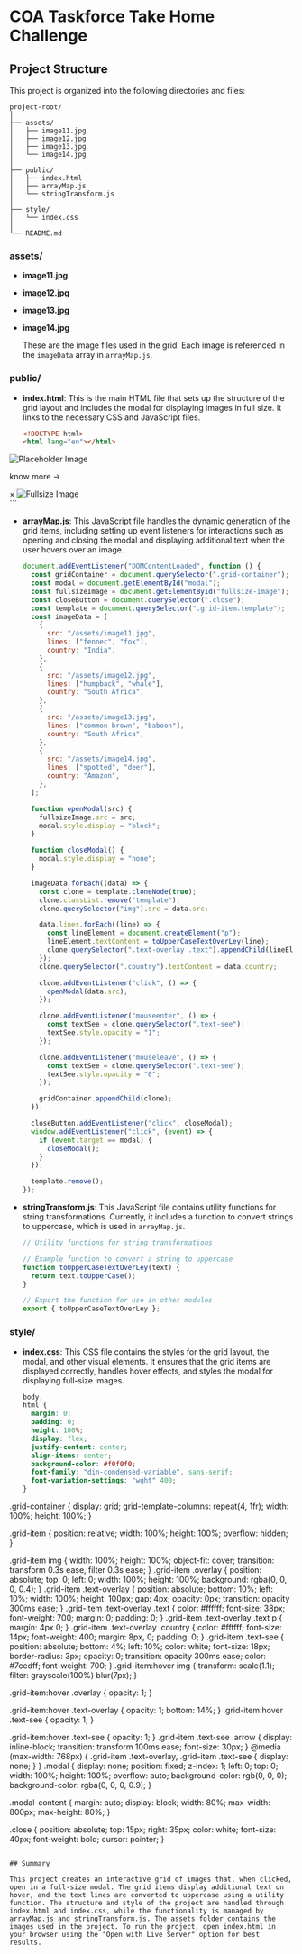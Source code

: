 # COA Taskforce Take Home Challenge

## Project Structure

This project is organized into the following directories and files:

```
project-root/
│
├── assets/
│   ├── image11.jpg
│   ├── image12.jpg
│   ├── image13.jpg
│   └── image14.jpg
│
├── public/
│   ├── index.html
│   ├── arrayMap.js
│   └── stringTransform.js
│
├── style/
│   └── index.css
│
└── README.md
```

### assets/

- **image11.jpg**
- **image12.jpg**
- **image13.jpg**
- **image14.jpg**

  These are the image files used in the grid. Each image is referenced in the `imageData` array in `arrayMap.js`.

### public/

- **index.html**: This is the main HTML file that sets up the structure of the grid layout and includes the modal for displaying images in full size. It links to the necessary CSS and JavaScript files.

  ```html
  <!DOCTYPE html>
  <html lang="en"></html>
  ```

<head>
    <meta charset="UTF-8" />
    <meta name="viewport" content="width=device-width, initial-scale=1.0" />
    <title>COA TASKFORCE TAKE HOME CHALLENGE</title>
    <link href="../style/index.css" rel="stylesheet" />
</head>

<body>
    <div class="grid-container">
        <div class="grid-item template">
            <img src="" alt="Placeholder Image" class="img" />
            <div class="overlay"></div>
            <div class="text-overlay">
                <p class="text"></p>
                <p class="country"></p>
            </div>
            <div class="text-see">
                <p class="see_more">know more <span class="arrow">&rarr;</span></p>
            </div>
        </div>
    </div>
    <div id="modal" class="modal">
        <span class="close">&times;</span>
        <img id="fullsize-image" class="modal-content" src="" alt="Fullsize Image" />
    </div>
    <script src="./arrayMap.js"></script>
    <script src="./stringTransform.js"></script>
</body>

</html>
  ```

- **arrayMap.js**: This JavaScript file handles the dynamic generation of the grid items, including setting up event listeners for interactions such as opening and closing the modal and displaying additional text when the user hovers over an image.

  ```javascript
  document.addEventListener("DOMContentLoaded", function () {
    const gridContainer = document.querySelector(".grid-container");
    const modal = document.getElementById("modal");
    const fullsizeImage = document.getElementById("fullsize-image");
    const closeButton = document.querySelector(".close");
    const template = document.querySelector(".grid-item.template");
    const imageData = [
      {
        src: "/assets/image11.jpg",
        lines: ["fennec", "fox"],
        country: "India",
      },
      {
        src: "/assets/image12.jpg",
        lines: ["humpback", "whale"],
        country: "South Africa",
      },
      {
        src: "/assets/image13.jpg",
        lines: ["common brown", "baboon"],
        country: "South Africa",
      },
      {
        src: "/assets/image14.jpg",
        lines: ["spotted", "deer"],
        country: "Amazon",
      },
    ];

    function openModal(src) {
      fullsizeImage.src = src;
      modal.style.display = "block";
    }

    function closeModal() {
      modal.style.display = "none";
    }

    imageData.forEach((data) => {
      const clone = template.cloneNode(true);
      clone.classList.remove("template");
      clone.querySelector("img").src = data.src;

      data.lines.forEach((line) => {
        const lineElement = document.createElement("p");
        lineElement.textContent = toUpperCaseTextOverLey(line);
        clone.querySelector(".text-overlay .text").appendChild(lineElement);
      });
      clone.querySelector(".country").textContent = data.country;

      clone.addEventListener("click", () => {
        openModal(data.src);
      });

      clone.addEventListener("mouseenter", () => {
        const textSee = clone.querySelector(".text-see");
        textSee.style.opacity = "1";
      });

      clone.addEventListener("mouseleave", () => {
        const textSee = clone.querySelector(".text-see");
        textSee.style.opacity = "0";
      });

      gridContainer.appendChild(clone);
    });

    closeButton.addEventListener("click", closeModal);
    window.addEventListener("click", (event) => {
      if (event.target == modal) {
        closeModal();
      }
    });

    template.remove();
  });
  ```

- **stringTransform.js**: This JavaScript file contains utility functions for string transformations. Currently, it includes a function to convert strings to uppercase, which is used in `arrayMap.js`.

  ```javascript
  // Utility functions for string transformations

  // Example function to convert a string to uppercase
  function toUpperCaseTextOverLey(text) {
    return text.toUpperCase();
  }

  // Export the function for use in other modules
  export { toUpperCaseTextOverLey };
  ```

### style/

- **index.css**: This CSS file contains the styles for the grid layout, the modal, and other visual elements. It ensures that the grid items are displayed correctly, handles hover effects, and styles the modal for displaying full-size images.

  ```css
  body,
  html {
    margin: 0;
    padding: 0;
    height: 100%;
    display: flex;
    justify-content: center;
    align-items: center;
    background-color: #f0f0f0;
    font-family: "din-condensed-variable", sans-serif;
    font-variation-settings: "wght" 400;
  }
  ```

.grid-container {
display: grid;
grid-template-columns: repeat(4, 1fr);
width: 100%;
height: 100%;
}

.grid-item {
position: relative;
width: 100%;
height: 100%;
overflow: hidden;
}

.grid-item img {
width: 100%;
height: 100%;
object-fit: cover;
transition: transform 0.3s ease, filter 0.3s ease;
}
.grid-item .overlay {
position: absolute;
top: 0;
left: 0;
width: 100%;
height: 100%;
background: rgba(0, 0, 0, 0.4);
}
.grid-item .text-overlay {
position: absolute;
bottom: 10%;
left: 10%;
width: 100%;
height: 100px;
gap: 4px;
opacity: 0px;
transition: opacity 300ms ease;
}
.grid-item .text-overlay .text {
color: #ffffff;
font-size: 38px;
font-weight: 700;
margin: 0;
padding: 0;
}
.grid-item .text-overlay .text p {
margin: 4px 0;
}
.grid-item .text-overlay .country {
color: #ffffff;
font-size: 14px;
font-weight: 400;
margin: 8px, 0;
padding: 0;
}
.grid-item .text-see {
position: absolute;
bottom: 4%;
left: 10%;
color: white;
font-size: 18px;
border-radius: 3px;
opacity: 0;
transition: opacity 300ms ease;
color: #7cedff;
font-weight: 700;
}
.grid-item:hover img {
transform: scale(1.1);
filter: grayscale(100%) blur(7px);
}

.grid-item:hover .overlay {
opacity: 1;
}

.grid-item:hover .text-overlay {
opacity: 1;
bottom: 14%;
}
.grid-item:hover .text-see {
opacity: 1;
}

.grid-item:hover .text-see {
opacity: 1;
}
.grid-item .text-see .arrow {
display: inline-block;
transition: transform 100ms ease;
font-size: 30px;
}
@media (max-width: 768px) {
.grid-item .text-overlay,
.grid-item .text-see {
display: none;
}
}
.modal {
display: none;
position: fixed;
z-index: 1;
left: 0;
top: 0;
width: 100%;
height: 100%;
overflow: auto;
background-color: rgb(0, 0, 0);
background-color: rgba(0, 0, 0, 0.9);
}

.modal-content {
margin: auto;
display: block;
width: 80%;
max-width: 800px;
max-height: 80%;
}

.close {
position: absolute;
top: 15px;
right: 35px;
color: white;
font-size: 40px;
font-weight: bold;
cursor: pointer;
}

```

## Summary

This project creates an interactive grid of images that, when clicked, open in a full-size modal. The grid items display additional text on hover, and the text lines are converted to uppercase using a utility function. The structure and style of the project are handled through index.html and index.css, while the functionality is managed by arrayMap.js and stringTransform.js. The assets folder contains the images used in the project. To run the project, open index.html in your browser using the "Open with Live Server" option for best results.
```
